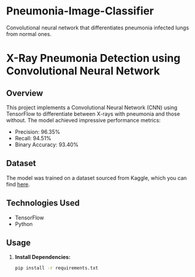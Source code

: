 # Pneumonia-Image-Classifier
Convolutional neural network that differentiates pneumonia infected lungs from normal ones.

# X-Ray Pneumonia Detection using Convolutional Neural Network

## Overview

This project implements a Convolutional Neural Network (CNN) using TensorFlow to differentiate between X-rays with pneumonia and those without. The model achieved impressive performance metrics:

- Precision: 96.35%
- Recall: 94.51%
- Binary Accuracy: 93.40%

## Dataset

The model was trained on a dataset sourced from Kaggle, which you can find [here](https://www.kaggle.com/datasets/paultimothymooney/chest-xray-pneumonia).

## Technologies Used

- TensorFlow
- Python

## Usage

1. **Install Dependencies:**
   ```bash
   pip install -r requirements.txt
